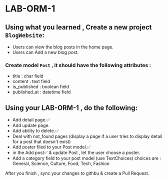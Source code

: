 # LAB-ORM-1

## Using what you learned , Create a  new project `BlogWebsite`:
- Users can view the blog posts in the home page.
- Users can Add a new blog post. 


### Create model `Post` , it should have the following attributes :
- title : char field 
- content : text field
- is_published : boolean field
- published_at : datetime field

## Using your LAB-ORM-1 , do the following:
- Add detail page.✅
- Add update page.
- Add ability to delete.✅
- Deal with not_found pages (display a page if a user tries to display detail for a post that doesn't exist)
- Add poster filed to your Post model.✅
- in the Add post✅ & update Post , let the user choose a poster.
- Add a category field to your post model (use TextChoices) choices are : General, Science, Culture, Food, Tech, Fashion

After you finish , sync your changes to githbu & create a Pull Request.